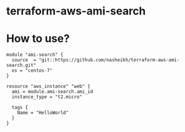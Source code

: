 # terraform-aws-ami-search

# How to use?

```hcl
module "ami-search" {
  source  = "git::https://github.com/nasheikh/terraform-aws-ami-search.git"
  os = "centos-7"
}

resource "aws_instance" "web" {
  ami = module.ami-search.ami_id
  instance_type = "t2.micro"

  tags {
    Name = "HelloWorld"
  }
}

```
